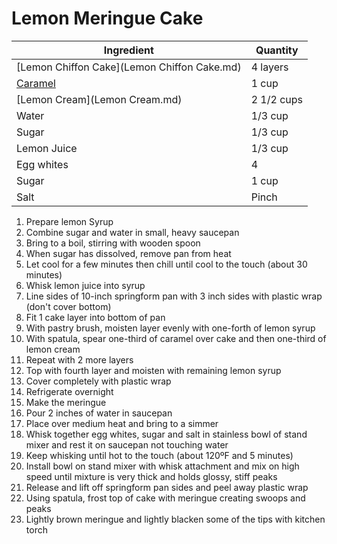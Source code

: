 Lemon Meringue Cake
===================

Ingredient | Quantity
---|---
[Lemon Chiffon Cake](Lemon Chiffon Cake.md) | 4 layers
[Caramel](Caramel.md) | 1 cup
[Lemon Cream](Lemon Cream.md) | 2 1/2 cups
Water | 1/3 cup
Sugar | 1/3 cup
Lemon Juice | 1/3 cup
Egg whites | 4
Sugar | 1 cup
Salt | Pinch

1. Prepare lemon Syrup
 1. Combine sugar and water in small, heavy saucepan
 2. Bring to a boil, stirring with wooden spoon
 3. When sugar has dissolved, remove pan from heat
 4. Let cool for a few minutes then chill until cool to the touch (about 30 minutes)
 5. Whisk lemon juice into syrup
2. Line sides of 10-inch springform pan with 3 inch sides with plastic wrap (don't cover bottom)
3. Fit 1 cake layer into bottom of pan
4. With pastry brush, moisten layer evenly with one-forth of lemon syrup
5. With spatula, spear one-third of caramel over cake and then one-third of lemon cream
6. Repeat with 2 more layers
7. Top with fourth layer and moisten with remaining lemon syrup
8. Cover completely with plastic wrap
9. Refrigerate overnight
10. Make the meringue
 1. Pour 2 inches of water in saucepan
 2. Place over medium heat and bring to a simmer
 3. Whisk together egg whites, sugar and salt in stainless bowl of stand mixer and rest it on saucepan not touching water
 4. Keep whisking until hot to the touch (about 120ºF and 5 minutes)
 5. Install bowl on stand mixer with whisk attachment and mix on high speed until mixture is very thick and holds glossy, stiff peaks
11. Release and lift off springform pan sides and peel away plastic wrap
12. Using spatula, frost top of cake with meringue creating swoops and peaks
12. Lightly brown meringue and lightly blacken some of the tips with kitchen torch

